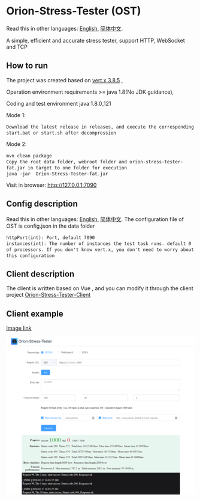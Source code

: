 # Orion-Stress-Tester (OST)
Read this in other languages: [English](./README.md), [简体中文](./README.zh.md).

A simple, efficient and accurate stress tester, support HTTP, WebSocket and TCP

## How to run
The project was created based on [vert.x 3.8.5](https://vertx.io/) ,

Operation environment requirements &gt;= java 1.8(No JDK guidance),

Coding and test environment java 1.8.0_121

Mode 1:

```
Download the latest release in releases, and execute the corresponding start.bat or start.sh after decompression
```

Mode 2:

```
mvn clean package
Copy the root data folder, webroot folder and orion-stress-tester-fat.jar in target to one folder for execution
java -jar  Orion-Stress-Tester-fat.jar
```
Visit in browser: http://127.0.0.1:7090

## Config description
Read this in other languages: [English](./README.md), [简体中文](./README.zh.md).
The configuration file of OST is config.json in the data folder
```
httpPort(int): Port, default 7090
instances(int): The number of instances the test task runs. default 0 of processors. If you don't know vert.x, you don't need to worry about this configuration
```

## Client description
The client is written based on Vue , and you can modify it through the client project [Orion-Stress-Tester-Client](https://github.com/MirrenTools/Orion-Stress-Tester-Client)

## Client example
[Image link](https://github.com/MirrenTools/Orion-Stress-Tester/blob/master/data/example-en.png)


![Click on the front Image link](https://raw.githubusercontent.com/MirrenTools/Orion-Stress-Tester/master/data/example-en.png)
